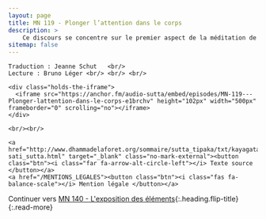 ```yaml
---
layout: page
title: MN 119 - Plonger l’attention dans le corps
description: >
    Ce discours se concentre sur le premier aspect de la méditation de pleine conscience (samma-sati), l'observation du corps. Cet ensemble de pratiques, aussi simples qu'elles puissent paraître, ont des avantages considérables. (37 min)
sitemap: false
---
```


<div class="center">

    Traduction : Jeanne Schut   <br/>
    Lecture : Bruno Léger <br/> <br/> <br/>

    <div class="holds-the-iframe">
      <iframe src="https://anchor.fm/audio-sutta/embed/episodes/MN-119---Plonger-lattention-dans-le-corps-e1brchv" height="102px" width="500px" frameborder="0" scrolling="no"></iframe>
    </div>

    <br/><br/>

    <a href="http://www.dhammadelaforet.org/sommaire/sutta_tipaka/txt/kayagata-sati_sutta.html" target="_blank" class="no-mark-external"><button class="btn"><i class="far fa-arrow-alt-circle-left"></i> Texte source </button></a>
    <a href="/MENTIONS_LEGALES"><button class="btn"><i class="fas fa-balance-scale"></i> Mention légale </button></a>

</div>

Continuer vers [MN 140 - L'exposition des éléments](/MN140.md){:.heading.flip-title}
{:.read-more}
